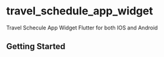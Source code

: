 # travel_schedule_app_widget

Travel Schecule App Widget Flutter for both IOS and Android

## Getting Started

